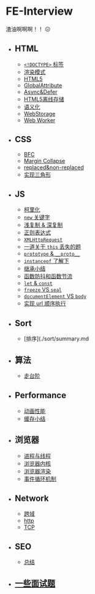 # FE-Interview

渣油啊啊啊！！ 😖

- ## HTML

  - [`<!DOCTYPE>` 标签](./HTML/DOCTYPE.md)
  - [渲染模式](/HTML/MODE.md)
  - [HTML5](/HTML/HTML5.md)
  - [GlobalAttribute](/HTML/globalAttribute.md)
  - [Async&Defer](/HTML/Async&Defer.md)
  - [HTML5离线存储](/HTML/HTML5离线存储.md)
  - [语义化](/HTML/语义化.md)
  - [WebStorage](/HTML/WebStorage.md)
  - [Web Worker](/HTML/worker.md)

- ## CSS

  - [BFC](./CSS/BFC.md)
  - [Margin Collapse](./CSS/MarginCollapse.md) 
  - [replaced&non-replaced](./CSS/replaced&non-replaced.md)
  - [实现三角形](/CSS/三角形.md)

- ## JS

  - [柯里化](./JS/curry.md)
  - [`new` 关键字](./JS/new关键字.md)
  - [浅复制 & 深复制](./JS/shallowClone&deepClone.md)
  - [正则表达式](./JS/正则表达式.md)
  - [`XMLHttpRequest`](./JS/XMLHttpRequest.md)
  - [一道关于 `this` 丢失的题](./JS/AQuestionAboutThis.md)  
  - [`prototype` & `__proto__`](/JS/understand-prototype-__proto__.md)
  - [`instanceof` 了解下](/JS/instanceof.md)
  - [继承小结](/JS/extend.md)
  - [函数防抖和函数节流](/JS/throttle&debounce.md)
  - [`let` & `const`](/JS/let&const.md)
  - [`freeze` VS `seal`](/JS/freezeVSseal.md)
  - [`documentElement` VS `body`](/JS/documentElement-VS-body.md)
  - [实现 url 顺序执行](/JS/顺序执行.md)

  
- ## Sort

  - [排序](./sort/summary.md
  
- ## 算法

  - [走台阶](/Algorithm/走台阶问题.md)

- ## Performance

  <!-- - [浏览器渲染](/performance/浏览器渲染.md) -->
  - [动画性能](/performance/动画性能.md)
  - [缓存小结](/performance/缓存.md)

- ## 浏览器

  - [进程与线程](/browser/浏览器进程和线程.md)
  - [浏览器内核](/browser/常见浏览器内核.md)
  - [浏览器渲染](/browser/浏览器渲染.md)
  - [事件循环机制](/browser/事件循环机制.md)

- ## Network

  - [跨域](/network/跨域.md)
  - [http](/network/http.md)
  - [TCP](/network/TCP.md)
  
- ## SEO

  - [总结](/SEO/SEO.md)

- ## [一些面试题](/other/一些面试题.md)
